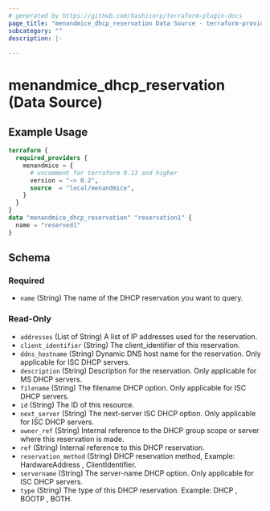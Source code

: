```yaml
---
# generated by https://github.com/hashicorp/terraform-plugin-docs
page_title: "menandmice_dhcp_reservation Data Source - terraform-provider-menandmice"
subcategory: ""
description: |-
  
---
```


# menandmice_dhcp_reservation (Data Source)



## Example Usage

```terraform
terraform {
  required_providers {
    menandmice = {
      # uncomment for terraform 0.13 and higher
      version = "~> 0.2",
      source  = "local/menandmice",
    }
  }
}
data "menandmice_dhcp_reservation" "reservation1" {
  name = "reserved1"
}
```

<!-- schema generated by tfplugindocs -->
## Schema

### Required

- `name` (String) The name of the DHCP reservation you want to query.

### Read-Only

- `addresses` (List of String) A list of IP addresses used for the reservation.
- `client_identifier` (String) The client_identifier of this reservation.
- `ddns_hostname` (String) Dynamic DNS host name for the reservation. Only applicable for ISC DHCP servers.
- `description` (String) Description for the reservation. Only applicable for MS DHCP servers.
- `filename` (String) The filename DHCP option. Only applicable for ISC DHCP servers.
- `id` (String) The ID of this resource.
- `next_server` (String) The next-server ISC DHCP option. Only applicable for ISC DHCP servers.
- `owner_ref` (String) Internal reference to the DHCP group scope or server where this reservation is made.
- `ref` (String) Internal reference to this DHCP reservation.
- `reservation_method` (String) DHCP reservation method, Example: HardwareAddress , ClientIdentifier.
- `servername` (String) The server-name DHCP option. Only applicable for ISC DHCP servers.
- `type` (String) The type of this DHCP reservation. Example: DHCP , BOOTP , BOTH.


